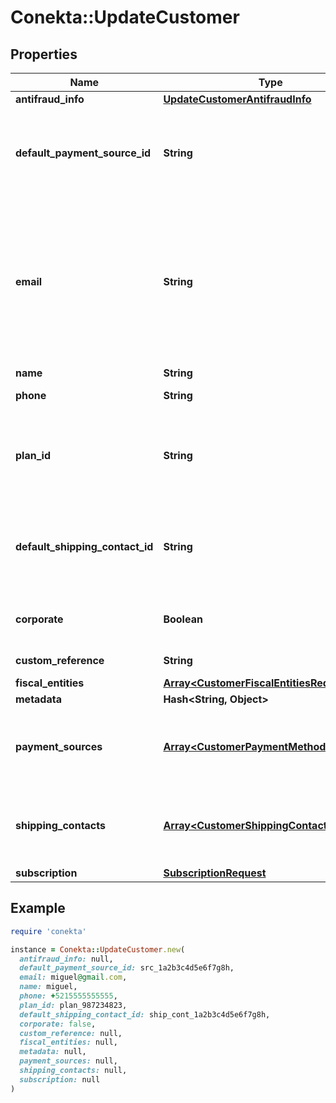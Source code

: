 # Conekta::UpdateCustomer

## Properties

| Name | Type | Description | Notes |
| ---- | ---- | ----------- | ----- |
| **antifraud_info** | [**UpdateCustomerAntifraudInfo**](UpdateCustomerAntifraudInfo.md) |  | [optional] |
| **default_payment_source_id** | **String** | It is a parameter that allows to identify in the response, the Conekta ID of a payment method (payment_id) | [optional] |
| **email** | **String** | An email address is a series of customizable characters followed by a universal Internet symbol, the at symbol (@), the name of a host server, and a web domain ending (.mx, .com, .org, . net, etc). | [optional] |
| **name** | **String** | Client&#39;s name | [optional] |
| **phone** | **String** | Is the customer&#39;s phone number | [optional] |
| **plan_id** | **String** | Contains the ID of a plan, which could together with name, email and phone create a client directly to a subscription | [optional] |
| **default_shipping_contact_id** | **String** | It is a parameter that allows to identify in the response, the Conekta ID of the shipping address (shipping_contact) | [optional] |
| **corporate** | **Boolean** | It is a value that allows identifying if the email is corporate or not. | [optional][default to false] |
| **custom_reference** | **String** | It is an undefined value. | [optional] |
| **fiscal_entities** | [**Array&lt;CustomerFiscalEntitiesRequest&gt;**](CustomerFiscalEntitiesRequest.md) |  | [optional] |
| **metadata** | **Hash&lt;String, Object&gt;** |  | [optional] |
| **payment_sources** | [**Array&lt;CustomerPaymentMethodsRequest&gt;**](CustomerPaymentMethodsRequest.md) | Contains details of the payment methods that the customer has active or has used in Conekta | [optional] |
| **shipping_contacts** | [**Array&lt;CustomerShippingContacts&gt;**](CustomerShippingContacts.md) | Contains the detail of the shipping addresses that the client has active or has used in Conekta | [optional] |
| **subscription** | [**SubscriptionRequest**](SubscriptionRequest.md) |  | [optional] |

## Example

```ruby
require 'conekta'

instance = Conekta::UpdateCustomer.new(
  antifraud_info: null,
  default_payment_source_id: src_1a2b3c4d5e6f7g8h,
  email: miguel@gmail.com,
  name: miguel,
  phone: +5215555555555,
  plan_id: plan_987234823,
  default_shipping_contact_id: ship_cont_1a2b3c4d5e6f7g8h,
  corporate: false,
  custom_reference: null,
  fiscal_entities: null,
  metadata: null,
  payment_sources: null,
  shipping_contacts: null,
  subscription: null
)
```

